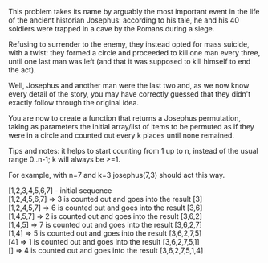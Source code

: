 This problem takes its name by arguably the most important event in the life of the ancient historian Josephus: according to his tale, he and his 40 soldiers were trapped in a cave by the Romans during a siege.

Refusing to surrender to the enemy, they instead opted for mass suicide, with a twist: they formed a circle and proceeded to kill one man every three, until one last man was left (and that it was supposed to kill himself to end the act).

Well, Josephus and another man were the last two and, as we now know every detail of the story, you may have correctly guessed that they didn't exactly follow through the original idea.

You are now to create a function that returns a Josephus permutation, taking as parameters the initial array/list of items to be permuted as if they were in a circle and counted out every k places until none remained.

Tips and notes: it helps to start counting from 1 up to n, instead of the usual range 0..n-1; k will always be >=1.

For example, with n=7 and k=3 josephus(7,3) should act this way.

[1,2,3,4,5,6,7] - initial sequence  
[1,2,4,5,6,7] => 3 is counted out and goes into the result [3]  
[1,2,4,5,7] => 6 is counted out and goes into the result [3,6]  
[1,4,5,7] => 2 is counted out and goes into the result [3,6,2]  
[1,4,5] => 7 is counted out and goes into the result [3,6,2,7]  
[1,4] => 5 is counted out and goes into the result [3,6,2,7,5]  
[4] => 1 is counted out and goes into the result [3,6,2,7,5,1]  
[] => 4 is counted out and goes into the result [3,6,2,7,5,1,4]